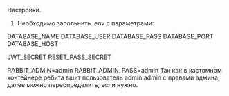 Настройки.

1) Необходимо запольнить .env с параметрами:

DATABASE_NAME
DATABASE_USER
DATABASE_PASS
DATABASE_PORT
DATABASE_HOST

JWT_SECRET
RESET_PASS_SECRET

RABBIT_ADMIN=admin
RABBIT_ADMIN_PASS=admin
Так как в кастомном контейнере ребита вшит пользователь admin:admin с правами админа, далее можно переопределить, если нужно.




